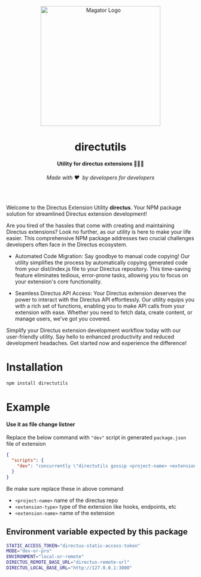 <div align="center">
  <img src="https://user-images.githubusercontent.com/522079/158864859-0fbeae62-9d7a-4619-b35e-f8fa5f68e0c8.png" alt="Magator Logo" width="320">
  <h1>directutils</h1>
  <strong>Utility for directus extensions
👩🏽‍💻</strong>
  <h6>Made with ❤️ &nbsp;by developers for developers</h6>
</div>
<br>

Welcome to the Directus Extension Utility <b>directus</b>. Your NPM package solution for streamlined Directus extension development!

Are you tired of the hassles that come with creating and maintaining Directus extensions? Look no further, as our utility is here to make your life easier. This comprehensive NPM package addresses two crucial challenges developers often face in the Directus ecosystem.

- Automated Code Migration: Say goodbye to manual code copying! Our utility simplifies the process by automatically copying generated code from your dist/index.js file to your Directus repository. This time-saving feature eliminates tedious, error-prone tasks, allowing you to focus on your extension's core functionality.

- Seamless Directus API Access: Your Directus extension deserves the power to interact with the Directus API effortlessly. Our utility equips you with a rich set of functions, enabling you to make API calls from your extension with ease. Whether you need to fetch data, create content, or manage users, we've got you covered.

Simplify your Directus extension development workflow today with our user-friendly utility. Say hello to enhanced productivity and reduced development headaches. Get started now and experience the difference!

# Installation

```bash
npm install directutils
```

# Example

#### Use it as file change listner

Replace the below command with `"dev"` script in generated `package.json` file of extension

```json
{
  "scripts": {
    "dev": "concurrently \"directutils gossip <project-name> <extension-type> <extension-name>\" \"directus-extension build -w --no-minify\""
  }
}
```

Be make sure replace these in above command

- `<project-name>` name of the directus repo
- `<extension-type>` type of the extension like hooks, endpoints, etc
- `<extension-name>` name of the extension

## Environment variable expected by this package

```bash
STATIC_ACCESS_TOKEN="directus-static-access-token"
MODE="dev-or-pro"
ENVIRONMENT="local-or-remote"
DIRECTUS_REMOTE_BASE_URL="directus-remote-url"
DIRECTUS_LOCAL_BASE_URL="http://127.0.0.1:3000"
```
